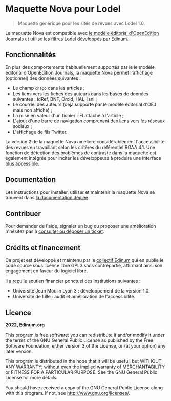 # Maquette Nova pour Lodel

> Maquette générique pour les sites de revues avec Lodel 1.0.

La maquette Nova est compatible avec [le modèle éditorial d'OpenEdition Journals](https://github.com/OpenEdition/oej.em) et utilise [les filtres Lodel développés par Edinum](https://github.com/edinum/lodel-textfunc).

## Fonctionnalités

En plus des comportements habituellement supportés par le le modèle éditorial d'OpenEdition Journals, la maquette Nova permet l'affichage (optionnel) des données suivantes :

* Le champ `chapo` dans les articles ;
* Les liens vers les fiches des auteurs dans les bases de données suivantes : IdRef, BNF, Orcid, HAL, Isni ;
* Le courriel des auteurs (déjà supporté par le modèle éditorial d'OEJ mais non affiché) ;
* La mise en valeur d'un fichier TEI attaché à l'article ;
* L'ajout d'une barre de navigation comprenant des liens vers les réseaux sociaux ;
* L'affichage de fils Twitter.

La version 2 de la maquette Nova améliore considérablement l'accessibilité des revues en travaillant selon les critères du référentiel RGAA 4.1. Une fonction de détection des problèmes de contraste dans la maquette est également intégrée pour inciter les développeurs à produire une interface plus accessible.

## Documentation

Les instructions pour installer, utiliser et maintenir la maquette Nova se trouvent dans [la documentation dédiée](DOC.md).

## Contribuer

Pour demander de l'aide, signaler un bug ou proposer une amélioration n'hésitez pas à [consulter ou déposer un ticket](https://github.com/edinum/nova/issues).

## Crédits et financement

Ce projet est développé et maintenu par le [collectif Edinum](https://edinum.org) qui en publie le code source sous licence libre GPL3 sans contrepartie, affirmant ainsi son engagement en faveur du logiciel libre.

Il a reçu le soutien financier ponctuel des institutions suivantes :

* Université Jean Moulin Lyon 3 : développement de la version 1.0.
* Université de Lille : audit et amélioration de l'accessibilité.

## Licence

**2022, Edinum.org**

This program is free software: you can redistribute it and/or modify it under the terms of the GNU General Public License as published by the Free Software Foundation, either version 3 of the License, or (at your option) any later version.

This program is distributed in the hope that it will be useful, but WITHOUT ANY WARRANTY; without even the implied warranty of MERCHANTABILITY or FITNESS FOR A PARTICULAR PURPOSE. See the GNU General Public License for more details.

You should have received a copy of the GNU General Public License along with this program. If not, see http://www.gnu.org/licenses/.
